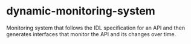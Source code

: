 # dynamic-monitoring-system
Monitoring system that follows the IDL specification for an API and then generates interfaces that monitor the API and its changes over time.




